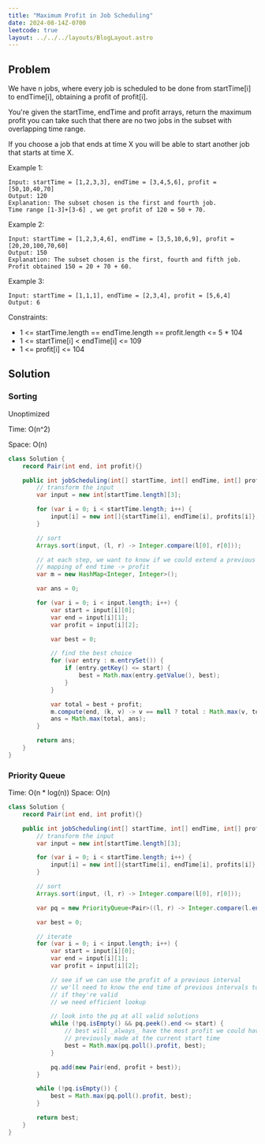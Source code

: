 ```yaml
---
title: "Maximum Profit in Job Scheduling"
date: 2024-08-14Z-0700
leetcode: true
layout: ../../../layouts/BlogLayout.astro
---
```


## Problem

We have n jobs, where every job is scheduled to be done from startTime[i] to endTime[i], obtaining a profit of profit[i].

You're given the startTime, endTime and profit arrays, return the maximum profit you can take such that there are no two jobs in the subset with overlapping time range.

If you choose a job that ends at time X you will be able to start another job that starts at time X.

Example 1:

```text
Input: startTime = [1,2,3,3], endTime = [3,4,5,6], profit = [50,10,40,70]
Output: 120
Explanation: The subset chosen is the first and fourth job.
Time range [1-3]+[3-6] , we get profit of 120 = 50 + 70.
```

Example 2:

```text
Input: startTime = [1,2,3,4,6], endTime = [3,5,10,6,9], profit = [20,20,100,70,60]
Output: 150
Explanation: The subset chosen is the first, fourth and fifth job.
Profit obtained 150 = 20 + 70 + 60.
```

Example 3:

```text
Input: startTime = [1,1,1], endTime = [2,3,4], profit = [5,6,4]
Output: 6
```

Constraints:

- 1 <= startTime.length == endTime.length == profit.length <= 5 \* 104
- 1 <= startTime[i] < endTime[i] <= 109
- 1 <= profit[i] <= 104

## Solution

### Sorting

Unoptimized

Time: O(n^2)

Space: O(n)

```java
class Solution {
    record Pair(int end, int profit){}

    public int jobScheduling(int[] startTime, int[] endTime, int[] profits) {
        // transform the input
        var input = new int[startTime.length][3];

        for (var i = 0; i < startTime.length; i++) {
            input[i] = new int[]{startTime[i], endTime[i], profits[i]};
        }

        // sort
        Arrays.sort(input, (l, r) -> Integer.compare(l[0], r[0]));

        // at each step, we want to know if we could extend a previous choice
        // mapping of end time -> profit
        var m = new HashMap<Integer, Integer>();

        var ans = 0;

        for (var i = 0; i < input.length; i++) {
            var start = input[i][0];
            var end = input[i][1];
            var profit = input[i][2];

            var best = 0;

            // find the best choice
            for (var entry : m.entrySet()) {
                if (entry.getKey() <= start) {
                    best = Math.max(entry.getValue(), best);
                }
            }

            var total = best + profit;
            m.compute(end, (k, v) -> v == null ? total : Math.max(v, total));
            ans = Math.max(total, ans);
        }

        return ans;
    }
}
```

### Priority Queue

Time: O(n \* log(n))
Space: O(n)

```java
class Solution {
    record Pair(int end, int profit){}

    public int jobScheduling(int[] startTime, int[] endTime, int[] profits) {
        // transform the input
        var input = new int[startTime.length][3];

        for (var i = 0; i < startTime.length; i++) {
            input[i] = new int[]{startTime[i], endTime[i], profits[i]};
        }

        // sort
        Arrays.sort(input, (l, r) -> Integer.compare(l[0], r[0]));

        var pq = new PriorityQueue<Pair>((l, r) -> Integer.compare(l.end, r.end));

        var best = 0;

        // iterate
        for (var i = 0; i < input.length; i++) {
            var start = input[i][0];
            var end = input[i][1];
            var profit = input[i][2];

            // see if we can use the profit of a previous interval
            // we'll need to know the end time of previous intervals to know
            // if they're valid
            // we need efficient lookup

            // look into the pq at all valid solutions
            while (!pq.isEmpty() && pq.peek().end <= start) {
                // best will _always_ have the most profit we could have
                // previously made at the current start time
                best = Math.max(pq.poll().profit, best);
            }

            pq.add(new Pair(end, profit + best));
        }

        while (!pq.isEmpty()) {
            best = Math.max(pq.poll().profit, best);
        }

        return best;
    }
}
```
